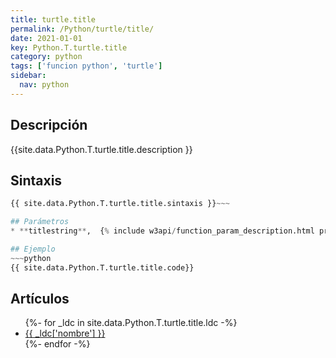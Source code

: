 ```yaml
---
title: turtle.title
permalink: /Python/turtle/title/
date: 2021-01-01
key: Python.T.turtle.title
category: python
tags: ['funcion python', 'turtle']
sidebar: 
  nav: python
---
```


## Descripción
{{site.data.Python.T.turtle.title.description }}

## Sintaxis
~~~python
{{ site.data.Python.T.turtle.title.sintaxis }}~~~

## Parámetros
* **titlestring**,  {% include w3api/function_param_description.html propiedad=site.data.Python.T.turtle.title valor="titlestring" %}

## Ejemplo
~~~python
{{ site.data.Python.T.turtle.title.code}}
~~~

## Artículos
<ul>
{%- for _ldc in site.data.Python.T.turtle.title.ldc -%}
   <li>
       <a href="{{_ldc['url'] }}">{{ _ldc['nombre'] }}</a>
   </li>
{%- endfor -%}
</ul>
